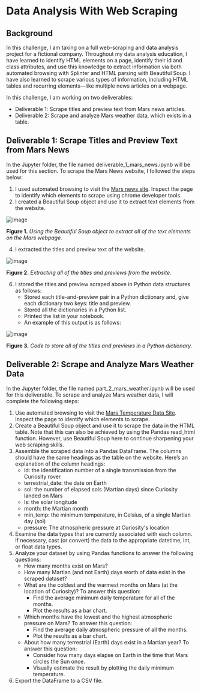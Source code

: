 # Data Analysis With Web Scraping

## Background
In this challenge, I am taking on a full web-scraping and data analysis project for a fictional company. Throughout my data analysis education, I have learned to identify HTML elements on a page, identify their id and class attributes, and use this knowledge to extract information via both automated browsing with Splinter and HTML parsing with Beautiful Soup. I have also learned to scrape various types of information, including HTML tables and recurring elements—like multiple news articles on a webpage.

In this challenge, I am working on two deliverables:
* Deliverable 1: Scrape titles and preview text from Mars news articles.
* Deliverable 2: Scrape and analyze Mars weather data, which exists in a table.

## Deliverable 1: Scrape Titles and Preview Text from Mars News
In the Jupyter folder, the file named deliverable_1_mars_news.ipynb will be used for this section. To scrape the Mars News website, I followed the steps below:

1. I used automated browsing to visit the [Mars news site](https://static.bc-edx.com/data/web/mars_news/index.html). Inspect the page to identify which elements to scrape using chrome developer tools.
2. I created a Beautiful Soup object and use it to extract text elements from the website.

![image](https://github.com/nicholaishaw/web-scraping-challenge/assets/135463220/045ce3e4-0606-4545-a807-226ddd7f8280)

**Figure 1.** *Using the Beautiful Soup object to extract all of the text elements on the Mars webpage.*

4. I extracted the titles and preview text of the website.

![image](https://github.com/nicholaishaw/web-scraping-challenge/assets/135463220/96e47de0-e523-4079-8e2f-84b1a908928d)

**Figure 2.** *Extracting all of the titles and previews from the website.*
   
6. I stored the titles and preview scraped above in Python data structures as follows:
    * Stored each title-and-preview pair in a Python dictionary and, give each dictionary two keys: title and preview.
    * Stored all the dictionaries in a Python list.
    * Printed the list in your notebook.
    * An example of this output is as follows:

![image](https://github.com/nicholaishaw/web-scraping-challenge/assets/135463220/717c158f-e35d-482e-84d6-459bffb01340)

**Figure 3.** *Code to store all of the titles and previews in a Python dictionary.*

## Deliverable 2: Scrape and Analyze Mars Weather Data
In the Jupyter folder, the file named part_2_mars_weather.ipynb will be used for this deliverable. To scrape and analyze Mars weather data, I will complete the following steps:

1. Use automated browsing to visit the [Mars Temperature Data Site](https://static.bc-edx.com/data/web/mars_facts/temperature.html). Inspect the page to identify which elements to scrape.
2. Create a Beautiful Soup object and use it to scrape the data in the HTML table. Note that this can also be achieved by using the Pandas read_html function. However, use Beautiful Soup here to continue sharpening your web scraping skills.
3. Assemble the scraped data into a Pandas DataFrame. The columns should have the same headings as the table on the website. Here’s an explanation of the column headings:
    * id: the identification number of a single transmission from the Curiosity rover
    * terrestrial_date: the date on Earth
    * sol: the number of elapsed sols (Martian days) since Curiosity landed on Mars
    * ls: the solar longitude
    * month: the Martian month
    * min_temp: the minimum temperature, in Celsius, of a single Martian day (sol)
    * pressure: The atmospheric pressure at Curiosity's location
4. Examine the data types that are currently associated with each column. If necessary, cast (or convert) the data to the appropriate datetime, int, or float data types.
5. Analyze your dataset by using Pandas functions to answer the following questions:
    * How many months exist on Mars?
    * How many Martian (and not Earth) days worth of data exist in the scraped dataset?
    * What are the coldest and the warmest months on Mars (at the location of Curiosity)? To answer this question:
        * Find the average minimum daily temperature for all of the months.
        * Plot the results as a bar chart.
    * Which months have the lowest and the highest atmospheric pressure on Mars? To answer this question:
        * Find the average daily atmospheric pressure of all the months.
        * Plot the results as a bar chart.
    * About how many terrestrial (Earth) days exist in a Martian year? To answer this question:
        * Consider how many days elapse on Earth in the time that Mars circles the Sun once.
        * Visually estimate the result by plotting the daily minimum temperature.
6. Export the DataFrame to a CSV file.
